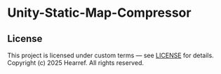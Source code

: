 # Unity-Static-Map-Compressor

## License

This project is licensed under custom terms — see [LICENSE](LICENSE.txt) for details.
Copyright (c) 2025 Hearref. All rights reserved.
